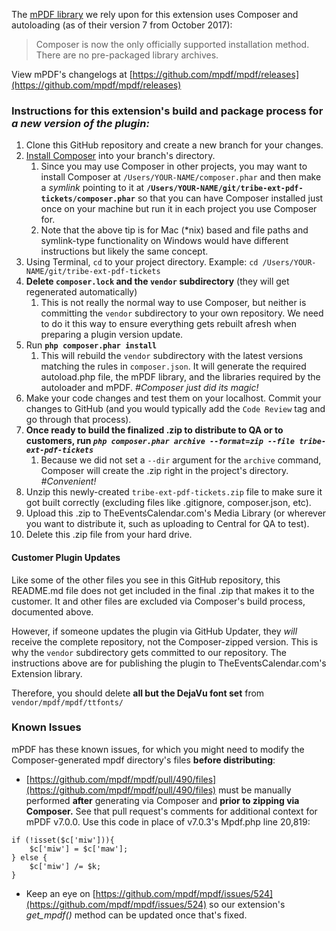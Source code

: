 The [mPDF library](https://github.com/mpdf/mpdf) we rely upon for this extension uses Composer and autoloading (as of their version 7 from October 2017):
> Composer is now the only officially supported installation method. There are no pre-packaged library archives.

View mPDF's changelogs at [https://github.com/mpdf/mpdf/releases](https://github.com/mpdf/mpdf/releases)

### Instructions for this extension's build and package process for _a new version of the plugin:_

1. Clone this GitHub repository and create a new branch for your changes.
1. [Install Composer](https://getcomposer.org/download/) into your branch's directory.
    1. Since you may use Composer in other projects, you may want to install Composer at `/Users/YOUR-NAME/composer.phar` and then make a *symlink* pointing to it at **`/Users/YOUR-NAME/git/tribe-ext-pdf-tickets/composer.phar`** so that you can have Composer installed just once on your machine but run it in each project you use Composer for.
    1. Note that the above tip is for Mac (*nix) based and file paths and symlink-type functionality on Windows would have different instructions but likely the same concept.
1. Using Terminal, `cd` to your project directory. Example: `cd /Users/YOUR-NAME/git/tribe-ext-pdf-tickets`
1. **Delete `composer.lock` and the `vendor` subdirectory** (they will get regenerated automatically)
    1. This is not really the normal way to use Composer, but neither is committing the `vendor` subdirectory to your own repository. We need to do it this way to ensure everything gets rebuilt afresh when preparing a plugin version update.
1. Run **`php composer.phar install`**
    1. This will rebuild the `vendor` subdirectory with the latest versions matching the rules in `composer.json`. It will generate the required autoload.php file, the mPDF library, and the libraries required by the autoloader and mPDF. *#Composer just did its magic!*
1. Make your code changes and test them on your localhost. Commit your changes to GitHub (and you would typically add the `Code Review` tag and go through that process).
1. **Once ready to build the finalized .zip to distribute to QA or to customers, run *`php composer.phar archive --format=zip --file tribe-ext-pdf-tickets`***
    1. Because we did not set a `--dir` argument for the `archive` command, Composer will create the .zip right in the project's directory. *#Convenient!*
1. Unzip this newly-created `tribe-ext-pdf-tickets.zip` file to make sure it got built correctly (excluding files like .gitignore, composer.json, etc).
1. Upload this .zip to TheEventsCalendar.com's Media Library (or wherever you want to distribute it, such as uploading to Central for QA to test).
1. Delete this .zip file from your hard drive.

#### Customer Plugin Updates ####

Like some of the other files you see in this GitHub repository, this README.md file does not get included in the final .zip that makes it to the customer. It and other files are excluded via Composer's build process, documented above.

However, if someone updates the plugin via GitHub Updater, they _will_ receive the complete repository, not the Composer-zipped version. This is why the `vendor` subdirectory gets committed to our repository. The instructions above are for publishing the plugin to TheEventsCalendar.com's Extension library.

Therefore, you should delete **all but the DejaVu font set** from `vendor/mpdf/mpdf/ttfonts/` 

### Known Issues ###

mPDF has these known issues, for which you might need to modify the Composer-generated mpdf directory's files **before distributing**:
* [https://github.com/mpdf/mpdf/pull/490/files](https://github.com/mpdf/mpdf/pull/490/files) must be manually performed **after** generating via Composer and **prior to zipping via Composer.** See that pull request's comments for additional context for mPDF v7.0.0. Use this code in place of v7.0.3's Mpdf.php line 20,819:
```
if (!isset($c['miw'])){
	$c['miw'] = $c['maw'];
} else {
	$c['miw'] /= $k;
}
```
* Keep an eye on [https://github.com/mpdf/mpdf/issues/524](https://github.com/mpdf/mpdf/issues/524) so our extension's *get_mpdf()* method can be updated once that's fixed.